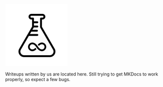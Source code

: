 ![alt-text](https://github.com/unlimited-reagents/writeups-2018/raw/master/ullogo.png "logo")

Writeups written by us are located here. Still trying to get MKDocs to work properly, so expect a few bugs.
